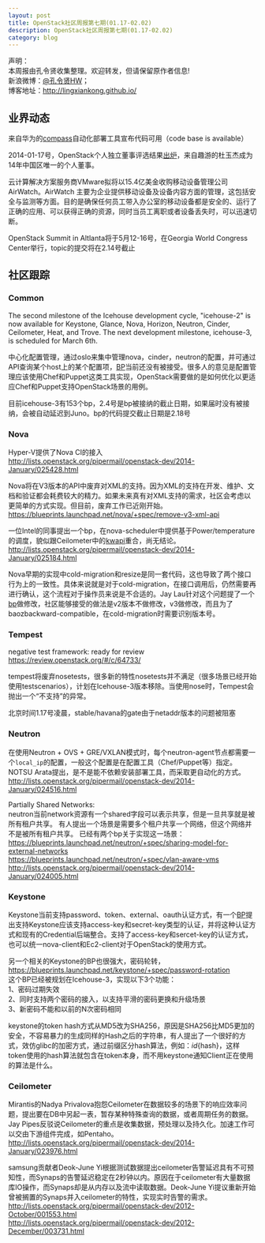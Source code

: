 ```yaml
---
layout: post
title: OpenStack社区周报第七期(01.17-02.02)
description: OpenStack社区周报第七期(01.17-02.02)
category: blog
---
```


声明：  
本周报由孔令贤收集整理。欢迎转发，但请保留原作者信息!  
新浪微博：[@孔令贤HW](http://weibo.com/lingxiankong)；  
博客地址：<http://lingxiankong.github.io/>  

## 业界动态
来自华为的[compass](http://www.syscompass.org/)自动化部署工具宣布代码可用（code base is available）

2014-01-17号，OpenStack个人独立董事评选结果[出炉](http://www.openstack.org/blog/2014/01/election-results-for-individual-and-gold-directors/)，来自趣游的杜玉杰成为14年中国区唯一的个人董事。

云计算解决方案服务商VMware拟将以15.4亿美金收购移动设备管理公司 AirWatch。AirWatch 主要为企业提供移动设备及设备内容方面的管理，这包括安全与监测等方面。目的是确保任何员工带入办公室的移动设备都是安全的、运行了正确的应用、可以获得正确的资源，同时当员工离职或者设备丢失时，可以迅速切断。

OpenStack Summit in Altlanta将于5月12-16号，在Georgia World Congress Center举行，topic的提交将在2.14号截止

## 社区跟踪

### Common
The second milestone of the Icehouse development cycle, "icehouse-2" is
now available for Keystone, Glance, Nova, Horizon, Neutron, Cinder,
Ceilometer, Heat, and Trove. The next development milestone, icehouse-3, is scheduled for March 6th.

中心化配置管理，通过oslo来集中管理nova，cinder，neutron的配置，并可通过API查询某个host上的某个配置项，[BP](https://blueprints.launchpad.net/oslo/+spec/oslo-config-centralized)当前还没有被接受。很多人的意见是配置管理应该使用Chef和Puppet这类工具实现，OpenStack需要做的是如何优化以更适应Chef和Puppet支持OpenStack场景的用例。

目前icehouse-3有153个bp，2.4号是bp被接纳的截止日期，如果届时没有被接纳，会被自动延迟到Juno。bp的代码提交截止日期是2.18号

### Nova
Hyper-V提供了Nova CI的接入  
<http://lists.openstack.org/pipermail/openstack-dev/2014-January/025428.html>

Nova将在V3版本的API中废弃对XML的支持。因为XML的支持在开发、维护、文档和验证都会耗费较大的精力。如果未来真有对XML支持的需求，社区会考虑以更简单的方式实现。但目前，废弃工作已近刚开始。  
<https://blueprints.launchpad.net/nova/+spec/remove-v3-xml-api>

一位Intel的同事提出一个bp，在nova-scheduler中提供基于Power/temperature的调度，貌似跟Ceilometer中的[kwapi](https://launchpad.net/kwapi)重合，尚无结论。  
<http://lists.openstack.org/pipermail/openstack-dev/2014-January/025184.html>

Nova早期的实现中cold-migration和resize是同一套代码，这也导致了两个接口行为上的一致性。具体来说就是对于cold-migration，在接口调用后，仍然需要再进行确认，这个流程对于操作员来说是不合适的。Jay Lau针对这个问题提了一个[bp](https://blueprints.launchpad.net/nova/+spec/auto-confirm-cold-migration)做修改，社区能够接受的做法是v2版本不做修改，v3做修改，而且为了baozbackward-compatible，在cold-migration时需要识别版本号。

### Tempest
negative test framework: ready for review  
<https://review.openstack.org/#/c/64733/>

tempest将废弃nosetests，很多新的特性nosetests并不满足（很多场景已经开始使用testscenarios），计划在Icehouse-3版本移除。当使用nose时，Tempest会抛出一个“不支持”的异常。

北京时间1.17号凌晨，stable/havana的gate由于netaddr版本的问题被阻塞

### Neutron
在使用Neutron + OVS + GRE/VXLAN模式时，每个neutron-agent节点都需要一个`local_ip`的配置，一般这个配置是在配置工具（Chef/Puppet等）指定。NOTSU Arata提出，是不是能不依赖安装部署工具，而采取更自动化的方式。  
<http://lists.openstack.org/pipermail/openstack-dev/2014-January/024516.html>

Partially Shared Networks:  
neutron当前network资源有一个shared字段可以表示共享，但是一旦共享就是被所有租户共享。
有人提出一个场景是需要多个租户共享一个网络，但这个网络并不是被所有租户共享。
已经有两个bp关于实现这一场景：  
https://blueprints.launchpad.net/neutron/+spec/sharing-model-for-external-networks  
https://blueprints.launchpad.net/neutron/+spec/vlan-aware-vms  
http://lists.openstack.org/pipermail/openstack-dev/2014-January/024005.html

### Keystone
Keystone当前支持password、token、external、oauth认证方式，有一个[BP](https://blueprints.launchpad.net/keystone/+spec/access-key-authentication)提出支持Keystone应该支持access-key和secret-key类型的认证，并将这种认证方式和现有的Credential后端整合。支持了access-key和sercet-key的认证方式，也可以统一nova-client和Ec2-client对于OpenStack的使用方式。

另一个相关的Keystone的BP也很强大，密码轮转，  <https://blueprints.launchpad.net/keystone/+spec/password-rotation>  
这个BP已经被规划在Icehouse-3，实现以下3个功能：  
1、密码过期失效  
2、同时支持两个密码的接入，以支持平滑的密码更换和升级场景  
3、新密码不能和以前的N次密码相同

keystone的token hash方式从MD5改为SHA256，原因是SHA256比MD5更加的安全，不容易暴力的生成同样的Hash之后的字符串，有人提出了一个很好的方式，效仿glibc的加密方式，通过前缀区分hash算法，例如：${id}${hash}，这样token使用的hash算法就包含在token本身，而不用keystone通知Client正在使用的算法是什么。

### Ceilometer
Mirantis的Nadya Privalova抱怨Ceilometer在数据较多的场景下的响应效率问题，提出要在DB中另起一表，暂存某种特殊查询的数据，或者周期任务的数据。Jay Pipes反驳说Ceilometer的重点是收集数据，预处理以及持久化。加速工作可以交由下游组件完成，如Pentaho。  
<http://lists.openstack.org/pipermail/openstack-dev/2014-January/023976.html>

samsung贡献者Deok-June Yi根据测试数据提出ceilometer告警延迟具有不可预知性，而Synaps的告警延迟稳定在2秒钟以内。原因在于ceilometer有大量数据库IO操作，而Synaps却是从内存以及流中读取数据。Deok-June Yi提议重新开始曾被搁置的Synaps并入ceilometer的特性，实现实时告警的需求。  
<http://lists.openstack.org/pipermail/openstack-dev/2012-October/001553.html>  
<http://lists.openstack.org/pipermail/openstack-dev/2012-December/003731.html>